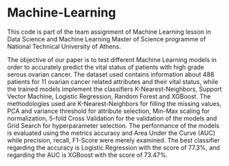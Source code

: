 # Machine-Learning

This code is part of the team assignment of Machine Learning lesson in Data Science and Machine Learning Master of Science programme of National Technical University of Athens. 

The objective of our paper is to test different Machine Learning models in order to accurately predict the vital status of patients with high grade serous ovarian cancer. The dataset used contains information about 488 patients for 11 ovarian cancer related attributes and their vital status, while the trained models implement the classifiers K-Nearest-Neighbors, Support Vector Machine, Logistic Regression, Random Forest and XGBoost. The methodologies used are K-Nearest-Neighbors for filling the missing values, PCA and variance threshold for attribute selection, Min-Max scaling for normalization, 5-fold Cross Validation for the validation of the models and Grid Search for hyperparameter selection. The performance of the models is evaluated using the metrics accuracy and Area Under the Curve (AUC) while precision, recall, F1-Score were merely examined. The best classifier regarding the accuracy is Logistic Regression with the score of 77.3%, and regarding the AUC is XGBoost with the score of 73.47%.
